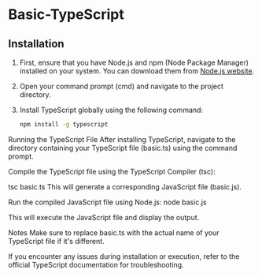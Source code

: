 # Basic-TypeScript

## Installation

1. First, ensure that you have Node.js and npm (Node Package Manager) installed on your system. You can download them from [Node.js website](https://nodejs.org/).

2. Open your command prompt (cmd) and navigate to the project directory.

3. Install TypeScript globally using the following command:

   ```bash
   npm install -g typescript
Running the TypeScript File
After installing TypeScript, navigate to the directory containing your TypeScript file (basic.ts) using the command prompt.

Compile the TypeScript file using the TypeScript Compiler (tsc):


  tsc basic.ts
This will generate a corresponding JavaScript file (basic.js).

Run the compiled JavaScript file using Node.js:
  node basic.js

This will execute the JavaScript file and display the output.

Notes
Make sure to replace basic.ts with the actual name of your TypeScript file if it's different.

If you encounter any issues during installation or execution, refer to the official TypeScript documentation for troubleshooting.




